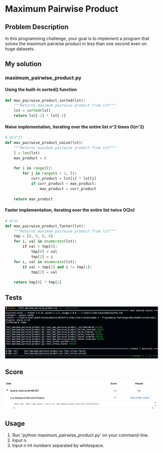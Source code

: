 # Maximum Pairwise Product

## Problem Description

In this programming challenge, your goal is to implement a program that solves the maximum pairwise product in less than one second even on huge datasets.

## My solution

### maximum_pairwise_product.py

#### Using the built-in sorted() function

```python
def max_pairwise_product_sorted(lst):
    """Returns maximum pairwise product from lst"""
    lst = sorted(lst)
    return lst[-1] * lst[-2]
```

#### Naive implementation, iterating over the entire list n^2 times O(n^2)

```python
# O(n^2)
def max_pairwise_product_naive(lst):
    """Returns maximum pairwise product from lst"""
    l = len(lst)
    max_product = 0

    for i in range(l):
        for j in range(i + 1, l):
            curr_product = lst[i] * lst[j]
            if curr_product > max_product:
                max_product = curr_product

    return max_product
```

#### Faster implementation, iterating over the entire list twice O(2n)

```python
# O(n)
def max_pairwise_product_faster(lst):
    """Returns maximum pairwise product from lst"""
    tmp = [0, 0, 0, 0]
    for i, val in enumerate(lst):
        if val > tmp[0]:
            tmp[0] = val
            tmp[1] = i
    for i, val in enumerate(lst):
        if val > tmp[2] and i != tmp[1]:
            tmp[2] = val

    return tmp[0] * tmp[2]
```

## Tests

![All passed](./resources/tests.png)

## Score

![All good](./resources/score.png)

## Usage

1. Run 'python maximum_pairwise_product.py' on your command-line.
2. Input n.
3. Input n int numbers separated by whitespace.